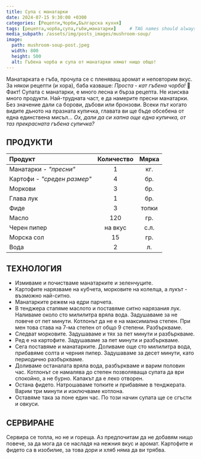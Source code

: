 ```yaml
---
title: Супа с манатарки
date: 2024-07-15 9:30:00 +0300
categories: [Рецепти,Чорби,Българска кухня]
tags: [рецепта,чорба,супа,гъби,манатарки]     # TAG names should always be lowercase
media_subpath: /assets/img/posts_images/mushroom-soup/
image:
  path: mushroom-soup-post.jpeg
  width: 800
  height: 500
  alt: Гъбена чорба и супа от манатарки нямат нищо общо!
---
```


Манатарката е гъба, прочула се с пленяващ аромат и неповторим вкус. За някои рецепти (и хора), баба казваше: *Проста - кат гъбена чорба!* 🤣 Факт! Супата с манатарки, е много лесна и бърза рецепта. Не изисква много продукти. Най-трудната част, е да намерите пресни манатарки. Без значение дали са борови, дъбови или бронзови. Всеки път когато видите дъното на празната купичка, главата ви ще бъде обсебена от една единствена мисъл... *Ох, дали да си хапна още една купичка, от таз прекрасната гъбена супичка?*

## **ПРОДУКТИ**

| Продукт                    |Количество  |Мярка   |
|:---------------------------|:----------:|:------:|
|Манатарки - *"пресни"*      |1           |кг.     |
|Картофи - *"среден размер"* |4           |бр.     |
|Моркови                     |3           |бр.     |
|Глава лук                   |1           |бр.     |
|Фиде                        |3           |топки   |
|Масло                       |120         |гр.     |
|Черен пипер                 |на вкус     |с.л.    |
|Морска сол                  |15          |гр.     |
|Вода                        |2           |л.      |

## **ТЕХНОЛОГИЯ**

- Измиваме и почистваме манатарките и зеленчуците.
- Картофите нарязваме на кубчета, морковите на колелца, а лукът - възможно най-ситно.
- Манатарките режем на едри парчета.
- В тенджера стапяме маслото и поставяме ситно нарязания лук. Наливаме около сто милилитра вряла вода. Задушаваме за не повече от пет минути. Котлонът да не е на максимална степен. При мен това става на 7-ма степен от общо 9 степени. Разбъркваме.
- Следват морковите. Задушаваме и тях за пет минути и разбъркваме.
- Ред е на картофите. Задушаваме за пет минути и разбъркваме.
- Сега поставяме и манатарките. Доливаме още сто милилитра вода, прибавяме солта и черния пипер. Задушаваме за десет минути, като периодично разбъркваме.
- Доливаме останалата вряла вода, разбъркваме и варим половин час. Котлонът се намалява до степен позволяваща супата да ври спокойно, а не бурно. Капакът да е леко отворен.
- Остана фидето. Натрошаваме топките и прибавяме в тенджерата. Варим три минути и изключваме котлона.
- Оставяме така за поне един час. По този начин супата ще се сгъсти и овкуси.

## **СЕРВИРАНЕ**

Сервира се топла, но не и гореща. Аз предпочитам да не добавям нищо повече, за да мога да се насладя на нежния вкус и аромат. Картофите и фидето са в изобилие, за това дори и хляб няма да ви трябва.
